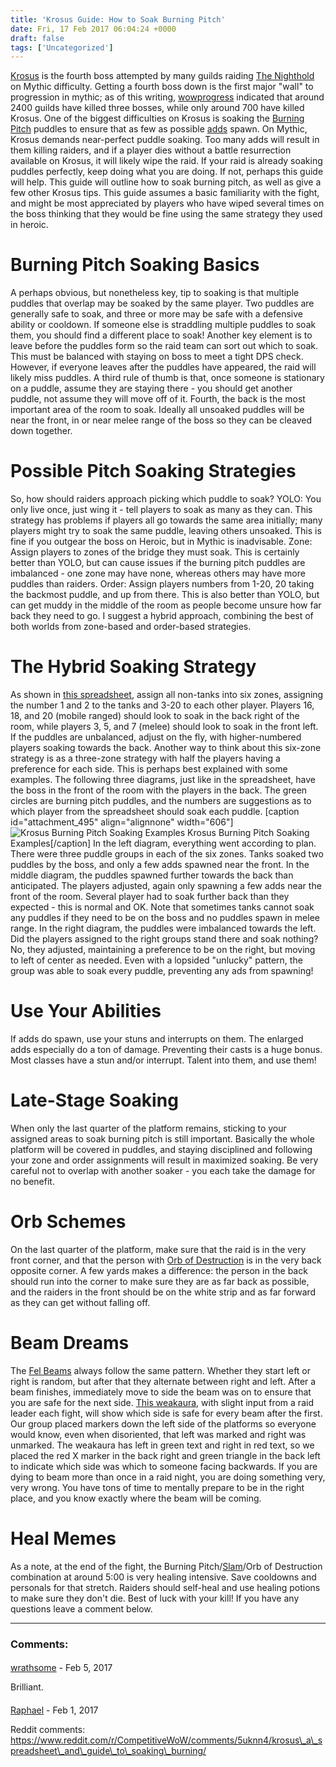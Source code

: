 ```yaml
---
title: 'Krosus Guide: How to Soak Burning Pitch'
date: Fri, 17 Feb 2017 06:04:24 +0000
draft: false
tags: ['Uncategorized']
---
```


[Krosus](http://www.wowhead.com/npc=101002/krosus) is the fourth boss attempted by many guilds raiding [The Nighthold](http://www.wowhead.com/the-nighthold) on Mythic difficulty. Getting a fourth boss down is the first major "wall" to progression in mythic; as of this writing, [wowprogress](https://www.wowprogress.com/) indicated that around 2400 guilds have killed three bosses, while only around 700 have killed Krosus. One of the biggest difficulties on Krosus is soaking the [Burning Pitch](http://www.wowhead.com/spell=205420/burning-pitch) puddles to ensure that as few as possible [adds](http://www.wowhead.com/npc=104262/burning-ember) spawn. On Mythic, Krosus demands near-perfect puddle soaking. Too many adds will result in them killing raiders, and if a player dies without a battle resurrection available on Krosus, it will likely wipe the raid. If your raid is already soaking puddles perfectly, keep doing what you are doing. If not, perhaps this guide will help. This guide will outline how to soak burning pitch, as well as give a few other Krosus tips. This guide assumes a basic familiarity with the fight, and might be most appreciated by players who have wiped several times on the boss thinking that they would be fine using the same strategy they used in heroic.

Burning Pitch Soaking Basics
============================

A perhaps obvious, but nonetheless key, tip to soaking is that multiple puddles that overlap may be soaked by the same player. Two puddles are generally safe to soak, and three or more may be safe with a defensive ability or cooldown. If someone else is straddling multiple puddles to soak them, you should find a different place to soak! Another key element is to leave before the puddles form so the raid team can sort out which to soak. This must be balanced with staying on boss to meet a tight DPS check. However, if everyone leaves after the puddles have appeared, the raid will likely miss puddles. A third rule of thumb is that, once someone is stationary on a puddle, assume they are staying there - you should get another puddle, not assume they will move off of it. Fourth, the back is the most important area of the room to soak. Ideally all unsoaked puddles will be near the front, in or near melee range of the boss so they can be cleaved down together.

Possible Pitch Soaking Strategies
=================================

So, how should raiders approach picking which puddle to soak? YOLO: You only live once, just wing it - tell players to soak as many as they can. This strategy has problems if players all go towards the same area initially; many players might try to soak the same puddle, leaving others unsoaked. This is fine if you outgear the boss on Heroic, but in Mythic is inadvisable. Zone: Assign players to zones of the bridge they must soak. This is certainly better than YOLO, but can cause issues if the burning pitch puddles are imbalanced - one zone may have none, whereas others may have more puddles than raiders. Order: Assign players numbers from 1-20, 20 taking the backmost puddle, and up from there. This is also better than YOLO, but can get muddy in the middle of the room as people become unsure how far back they need to go. I suggest a hybrid approach, combining the best of both worlds from zone-based and order-based strategies.

The Hybrid Soaking Strategy
===========================

As shown in [this spreadsheet](https://docs.google.com/spreadsheets/d/1GrVF2g6kwQNpENaM3F65j0OCPYkbzNFxQkUz0UQWLWs/), assign all non-tanks into six zones, assigning the number 1 and 2 to the tanks and 3-20 to each other player. Players 16, 18, and 20 (mobile ranged) should look to soak in the back right of the room, while players 3, 5, and 7 (melee) should look to soak in the front left. If the puddles are unbalanced, adjust on the fly, with higher-numbered players soaking towards the back. Another way to think about this six-zone strategy is as a three-zone strategy with half the players having a preference for each side. This is perhaps best explained with some examples. The following three diagrams, just like in the spreadsheet, have the boss in the front of the room with the players in the back. The green circles are burning pitch puddles, and the numbers are suggestions as to which player from the spreadsheet should soak each puddle. \[caption id="attachment\_495" align="alignnone" width="606"\]![Krosus Burning Pitch Soaking Examples](http://raidadvice.com/wp-content/uploads/2017/02/krosus_examples.png) Krosus Burning Pitch Soaking Examples\[/caption\] In the left diagram, everything went according to plan. There were three puddle groups in each of the six zones. Tanks soaked two puddles by the boss, and only a few adds spawned near the front. In the middle diagram, the puddles spawned further towards the back than anticipated. The players adjusted, again only spawning a few adds near the front of the room. Several player had to soak further back than they expected - this is normal and OK. Note that sometimes tanks cannot soak any puddles if they need to be on the boss and no puddles spawn in melee range. In the right diagram, the puddles were imbalanced towards the left. Did the players assigned to the right groups stand there and soak nothing? No, they adjusted, maintaining a preference to be on the right, but moving to left of center as needed. Even with a lopsided "unlucky" pattern, the group was able to soak every puddle, preventing any ads from spawning!

Use Your Abilities
==================

If adds do spawn, use your stuns and interrupts on them. The enlarged adds especially do a ton of damage. Preventing their casts is a huge bonus. Most classes have a stun and/or interrupt. Talent into them, and use them!

Late-Stage Soaking
==================

When only the last quarter of the platform remains, sticking to your assigned areas to soak burning pitch is still important. Basically the whole platform will be covered in puddles, and staying disciplined and following your zone and order assignments will result in maximized soaking. Be very careful not to overlap with another soaker - you each take the damage for no benefit.

Orb Schemes
===========

On the last quarter of the platform, make sure that the raid is in the very front corner, and that the person with [Orb of Destruction](http://www.wowhead.com/spell=205348/orb-of-destruction) is in the very back opposite corner. A few yards makes a difference: the person in the back should run into the corner to make sure they are as far back as possible, and the raiders in the front should be on the white strip and as far forward as they can get without falling off.

Beam Dreams
===========

The [Fel Beams](http://www.wowhead.com/spell=205391) always follow the same pattern. Whether they start left or right is random, but after that they alternate between right and left. After a beam finishes, immediately move to side the beam was on to ensure that you are safe for the next side. [This weakaura](https://wago.io/EJ34WlqvM), with slight input from a raid leader each fight, will show which side is safe for every beam after the first. Our group placed markers down the left side of the platforms so everyone would know, even when disoriented, that left was marked and right was unmarked. The weakaura has left in green text and right in red text, so we placed the red X marker in the back right and green triangle in the back left to indicate which side was which to someone facing backwards. If you are dying to beam more than once in a raid night, you are doing something very, very wrong. You have tons of time to mentally prepare to be in the right place, and you know exactly where the beam will be coming.

Heal Memes
==========

As a note, at the end of the fight, the Burning Pitch/[Slam](http://www.wowhead.com/spell=205875)/Orb of Destruction combination at around 5:00 is very healing intensive. Save cooldowns and personals for that stretch. Raiders should self-heal and use healing potions to make sure they don't die. Best of luck with your kill! If you have any questions leave a comment below.

---
### Comments:
#### 
[wrathsome](https://coffeecakesandcrits.wordpress.com/ "wrathofkublakhan@yahoo.com") - <time datetime="2017-02-17 11:47:01">Feb 5, 2017</time>

Brilliant.
<br>
#### 
[Raphael]( "raphanwow@gmail.com") - <time datetime="2017-02-20 22:21:55">Feb 1, 2017</time>

Reddit comments: https://www.reddit.com/r/CompetitiveWoW/comments/5uknn4/krosus\_a\_spreadsheet\_and\_guide\_to\_soaking\_burning/
<br>
